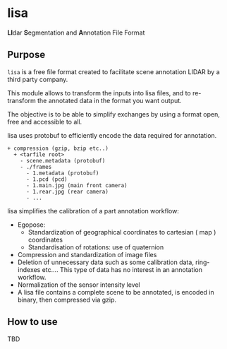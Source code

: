 # lisa

**LI**dar **S**egmentation and **A**nnotation File Format

## Purpose

`lisa` is a free file format created to facilitate scene annotation
LIDAR by a third party company.

This module allows to transform the inputs into lisa files, and to re-transform
the annotated data in the format you want output.

The objective is to be able to simplify exchanges by using a format
open, free and accessible to all.

lisa uses protobuf to efficiently encode the data required for annotation.

```
+ compression (gzip, bzip etc..)
  + <tarfile root>
    - scene.metadata (protobuf)
    - ./frames
      - 1.metadata (protobuf)
      - 1.pcd (pcd)
      - 1.main.jpg (main front camera)
      - 1.rear.jpg (rear camera)
      - ...
```

lisa simplifies the calibration of a part annotation workflow:
- Egopose:
  - Standardization of geographical coordinates to cartesian ( map ) coordinates
  - Standardisation of rotations: use of quaternion
- Compression and standardization of image files
- Deletion of unnecessary data such as some calibration data, ring-indexes etc.... This type of data has no interest in an annotation workflow.
- Normalization of the sensor intensity level
- A lisa file contains a complete scene to be annotated, is encoded in binary, then compressed via gzip.

## How to use

TBD